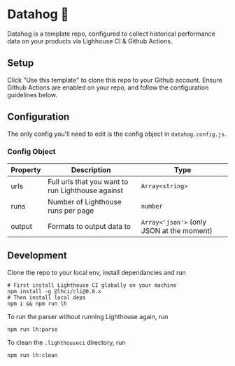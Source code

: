 # Datahog 🐷
Datahog is a template repo, configured to collect historical performance data on your products via Lighhouse CI & Github Actions.

## Setup

Click "Use this template" to clone this repo to your Github account. Ensure Github Actions are enabled on your repo, and follow the configuration guidelines below.

## Configuration

The only config you'll need to edit is the config object in `datahog.config.js`.

### Config Object

| Property | Description                                       | Type                                      |
|----------|---------------------------------------------------|-------------------------------------------|
| urls     | Full urls that you want to run Lighthouse against | `Array<string>`                           |
| runs     | Number of Lighthouse runs per page                | `number`                                  |
| output   | Formats to output data to                         | `Array<'json'>` (only JSON at the moment) |

## Development

Clone the repo to your local env, install dependancies and run 

```shell
# First install Lighthouse CI globally on your machine
npm install -g @lhci/cli@0.8.x
# Then install local deps
npm i && npm run lh
```

To run the parser without running Lighthouse again, run

```shell
npm run lh:parse
```

To clean the `.lighthouseci` directory, run

```shell
npm run lh:clean
```
